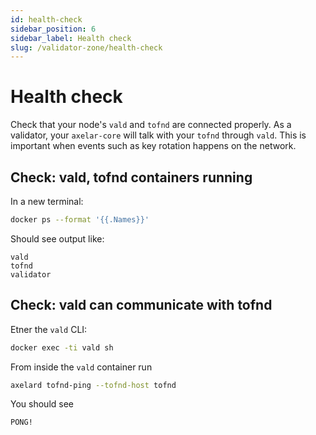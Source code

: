 ```yaml
---
id: health-check
sidebar_position: 6
sidebar_label: Health check
slug: /validator-zone/health-check
---
```


# Health check

Check that your node's `vald` and `tofnd` are connected properly. As a validator, your `axelar-core` will talk with your `tofnd` through `vald`. This is important when events such as key rotation happens on the network.

## Check: vald, tofnd containers running

In a new terminal:

```bash
docker ps --format '{{.Names}}'
```

Should see output like:
```
vald
tofnd
validator
```

## Check: vald can communicate with tofnd

Etner the `vald` CLI:

```bash
docker exec -ti vald sh
```

From inside the `vald` container run
```bash
axelard tofnd-ping --tofnd-host tofnd
```

You should see
```
PONG!
```
